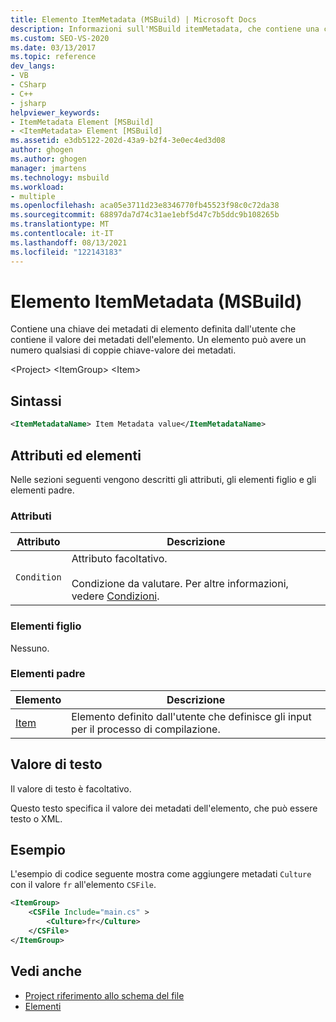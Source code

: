 ```yaml
---
title: Elemento ItemMetadata (MSBuild) | Microsoft Docs
description: Informazioni sull'MSBuild itemMetadata, che contiene una chiave di metadati dell'elemento definita dall'utente con il valore dei metadati.
ms.custom: SEO-VS-2020
ms.date: 03/13/2017
ms.topic: reference
dev_langs:
- VB
- CSharp
- C++
- jsharp
helpviewer_keywords:
- ItemMetadata Element [MSBuild]
- <ItemMetadata> Element [MSBuild]
ms.assetid: e3db5122-202d-43a9-b2f4-3e0ec4ed3d08
author: ghogen
ms.author: ghogen
manager: jmartens
ms.technology: msbuild
ms.workload:
- multiple
ms.openlocfilehash: aca05e3711d23e8346770fb45523f98c0c72da38
ms.sourcegitcommit: 68897da7d74c31ae1ebf5d47c7b5ddc9b108265b
ms.translationtype: MT
ms.contentlocale: it-IT
ms.lasthandoff: 08/13/2021
ms.locfileid: "122143183"
---
```

# <a name="itemmetadata-element-msbuild"></a>Elemento ItemMetadata (MSBuild)

Contiene una chiave dei metadati di elemento definita dall'utente che contiene il valore dei metadati dell'elemento. Un elemento può avere un numero qualsiasi di coppie chiave-valore dei metadati.

 \<Project> \<ItemGroup>
 \<Item>

## <a name="syntax"></a>Sintassi

```xml
<ItemMetadataName> Item Metadata value</ItemMetadataName>
```

## <a name="attributes-and-elements"></a>Attributi ed elementi

 Nelle sezioni seguenti vengono descritti gli attributi, gli elementi figlio e gli elementi padre.

### <a name="attributes"></a>Attributi

|Attributo|Descrizione|
|---------------|-----------------|
|`Condition`|Attributo facoltativo.<br /><br /> Condizione da valutare. Per altre informazioni, vedere [Condizioni](../msbuild/msbuild-conditions.md).|

### <a name="child-elements"></a>Elementi figlio

 Nessuno.

### <a name="parent-elements"></a>Elementi padre

|Elemento|Descrizione|
|-------------|-----------------|
|[Item](../msbuild/item-element-msbuild.md)|Elemento definito dall'utente che definisce gli input per il processo di compilazione.|

## <a name="text-value"></a>Valore di testo

 Il valore di testo è facoltativo.

 Questo testo specifica il valore dei metadati dell'elemento, che può essere testo o XML.

## <a name="example"></a>Esempio

 L'esempio di codice seguente mostra come aggiungere metadati `Culture` con il valore `fr` all'elemento `CSFile`.

```xml
<ItemGroup>
    <CSFile Include="main.cs" >
        <Culture>fr</Culture>
    </CSFile>
</ItemGroup>
```

## <a name="see-also"></a>Vedi anche

- [Project riferimento allo schema del file](../msbuild/msbuild-project-file-schema-reference.md)
- [Elementi](../msbuild/msbuild-items.md)
